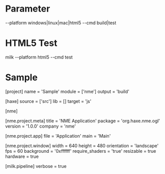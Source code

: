 # Parameter
--platform windows|linux|mac|html5
--cmd build|test

# HTML5 Test
milk --platform html5 --cmd test

# Sample

[project]
name = 'Sample'
module = ['nme']
output = 'build'

[haxe]
source = ['src']
lib = []
target = 'js'

[nme]

[nme.project.meta]
title = 'NME Application'
package = 'org.haxe.nme.ogl'
version = '1.0.0'
company = 'nme'

[nme.project.app]
file = 'Application'
main = 'Main'

[nme.project.window]
width = 640
height = 480
orientation = 'landscape'
fps = 60
background = '0xffffff'
require_shaders = 'true'
resizable = true
hardware = true

[milk.pipeline]
verbose = true